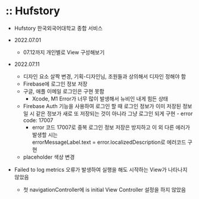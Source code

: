 # :: Hufstory

* Hufstory 한국외국어대학교 종합 서비스

* 2022.07.01
    - 07.12까지 개인별로 View 구성해보기
* 2022.07.11
    - 디자인 요소 살짝 변경, 기획-디자인님, 조원들과 상의해서 디자인 정해야 함
    - Firebase에 로그인 정보 저장
    - 구글, 애플 이메일 로그인은 구현 못함
        - Xcode, M1 Error가 너무 많이 발생해서 뉴비인 내게 힘든 상태
    - Firebase Auth 기능을 사용하여 로그인 할 때 로그인 정보가 이미 저장된 정보일 시 같은 정보가 새로 또 저장되는 것이 아니라 그냥 로그인 되게 구현 - error code: 17007
        - error 코드 17007로 중복 로그인 정보 저장은 방지하고 이 외 다른 에러가 발생할 시는  
        errorMessageLabel.text = error.localizedDescription로 에러코드 구현
    - placeholder 색상 변경

    
    
* Failed to log metrics 오류가 발생하여 실행을 해도 시작하는 View가 나타나지 않았음
    - 첫 navigationController에 is initial View Controller 설정을 하지 않았음
